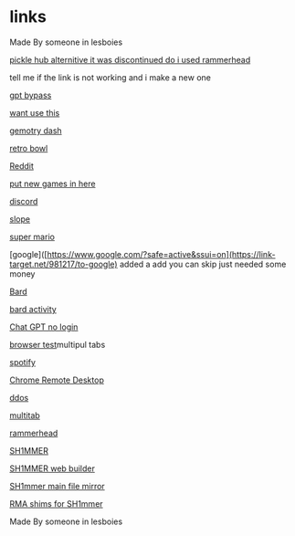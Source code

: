 # links


Made By someone in lesboies

[pickle hub alternitive it was discontinued do i used rammerhead](https://valow.gq/)

tell me if the link is not working and i make a new one

[gpt bypass](https://cdn.discordapp.com/attachments/1092675537853497445/1104122783518175342/ChatGPT-Bypass.txt)

[want use this](https://my-website.ruddiestgaming1.repl.co/)

[gemotry dash](https://geometrydash.io/)

[retro bowl](https://retrobowl.me/)

[Reddit](https://www.reddit.com)

[put new games in here](https://github.com/Ruddiest/links/blob/main/games.md)

[discord](https://www.discord.com)

[slope](https://slopegame.io)  

[super mario](https://supermario-game.com/)

[google]([https://www.google.com/?safe=active&ssui=on](https://link-target.net/981217/to-google) added a add you can skip just needed some money

[Bard](https://bard.google.com)

[bard activity](https://myactivity.google.com/product/bard?utm_source=help)

[Chat GPT no login](https://gpt-4.ruddiestgaming1.repl.co)

[browser test](https://replit.com/@Baconman321/Bash-Browser-Executable-Selection-Experiment)multipul tabs

[spotify](https://spotify.com)

[Chrome Remote Desktop](https://remotedesktop.google.com)

[ddos](https://stresser.su/)

[multitab](https://Google.ruddiestgaming1.repl.co)

[rammerhead](https://offical.burnsphonerepairs.tech/)

[SH1MMER](https://sh1mmer.me)

[SH1MMER web builder](https://sh1mmer.me/builder.html)

[SH1mmer main file mirror](https://files.utimatesrv.com)

[RMA shims for SH1mmer](https://github.com/diffusehyperion/sh1mmer-archived)


Made By someone in lesboies
